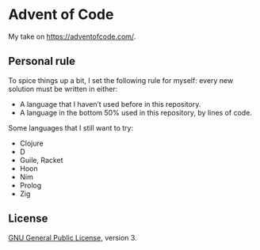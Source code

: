 # Advent of Code

My take on <https://adventofcode.com/>.

## Personal rule

To spice things up a bit, I set the following rule for myself: every new
solution must be written in either:

 * A language that I haven’t used before in this repository.
 * A language in the bottom 50% used in this repository, by lines of code.

Some languages that I still want to try:

 * Clojure
 * D
 * Guile, Racket
 * Hoon
 * Nim
 * Prolog
 * Zig

## License

[GNU General Public License](https://www.gnu.org/licenses/gpl-3.0.html), version 3.
